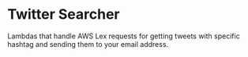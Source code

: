 # Twitter Searcher

Lambdas that handle AWS Lex requests for getting tweets with specific hashtag and sending
them to your email address.

